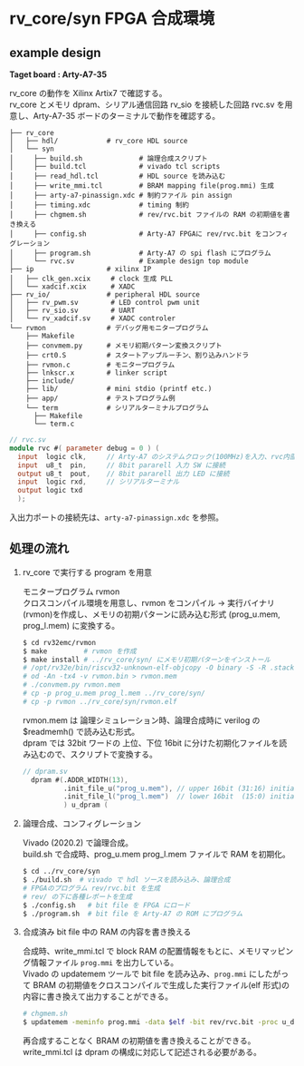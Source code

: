 
# rv_core/syn FPGA 合成環境

## example design  

**Taget board : Arty-A7-35**  

rv_core の動作を Xilinx Artix7 で確認する。  
rv_core とメモリ dpram、シリアル通信回路 rv_sio を接続した回路 rvc.sv を用意し、Arty-A7-35 ボードのターミナルで動作を確認する。  

```
├── rv_core
│   ├── hdl/            # rv_core HDL source
│   └── syn
│     ├── build.sh              # 論理合成スクリプト
│     ├── build.tcl             # vivado tcl scripts
│     ├── read_hdl.tcl          # HDL source を読み込む
│     ├── write_mmi.tcl         # BRAM mapping file(prog.mmi) 生成
│     ├── arty-a7-pinassign.xdc # 制約ファイル pin assign
│     ├── timing.xdc            # timing 制約
│     ├── chgmem.sh             # rev/rvc.bit ファイルの RAM の初期値を書き換える
│     ├── config.sh             # Arty-A7 FPGAに rev/rvc.bit をコンフィグレーション
│     ├── program.sh            # Arty-A7 の spi flash にプログラム
│     └── rvc.sv                # Example design top module
├── ip                  # xilinx IP
│   ├── clk_gen.xcix     # clock 生成 PLL
│   └── xadcif.xcix      # XADC
├── rv_io/              # peripheral HDL source
│   ├── rv_pwm.sv        # LED control pwm unit
│   ├── rv_sio.sv        # UART 
│   └── rv_xadcif.sv     # XADC controler
└── rvmon               # デバッグ用モニタープログラム
    ├── Makefile
    ├── convmem.py      # メモリ初期パターン変換スクリプト
    ├── crt0.S          # スタートアップルーチン、割り込みハンドラ
    ├── rvmon.c         # モニタープログラム
    ├── lnkscr.x        # linker script
    ├── include/
    ├── lib/            # mini stdio (printf etc.)
    ├── app/            # テストプログラム例
    └── term            # シリアルターミナルプログラム
      ├── Makefile
      └── term.c
```
```verilog
// rvc.sv
module rvc #( parameter debug = 0 ) (
  input  logic clk,     // Arty-A7 のシステムクロック(100MHz)を入力、rvc内部のPLLでCPUクロックを生成
  input  u8_t  pin,     // 8bit pararell 入力 SW に接続
  output u8_t  pout,    // 8bit pararell 出力 LED に接続
  input  logic rxd,     // シリアルターミナル
  output logic txd
  );
```
入出力ポートの接続先は、`arty-a7-pinassign.xdc` を参照。  

## 処理の流れ  

1. rv_core で実行する program を用意  

   モニタープログラム rvmon  
   クロスコンパイル環境を用意し、rvmon をコンパイル → 実行バイナリ(rvmon)を作成し、メモリの初期パターンに読み込む形式 (prog_u.mem, prog_l.mem) に変換する。  
   ```bash
   $ cd rv32emc/rvmon
   $ make         # rvmon を作成
   $ make install # ../rv_core/syn/ にメモリ初期パターンをインストール
   # /opt/rv32e/bin/riscv32-unknown-elf-objcopy -O binary -S -R .stack rvmon rvmon.bin
   # od -An -tx4 -v rvmon.bin > rvmon.mem
   # ./convmem.py rvmon.mem
   # cp -p prog_u.mem prog_l.mem ../rv_core/syn/
   # cp -p rvmon ../rv_core/syn/rvmon.elf
   ```
   rvmon.mem は 論理シミュレーション時、論理合成時に verilog の $readmemh() で読み込む形式。  
   dpram では 32bit ワードの 上位、下位 16bit に分けた初期化ファイルを読み込むので、スクリプトで変換する。  
    ```verilog title=dpram.sv
    // dpram.sv
      dpram #(.ADDR_WIDTH(13),
              .init_file_u("prog_u.mem"), // upper 16bit (31:16) initial data
              .init_file_l("prog_l.mem")  // lower 16bit  (15:0) initial data
              ) u_dpram (
    ```
2. 論理合成、コンフィグレーション  

   Vivado (2020.2) で論理合成。  
   build.sh で合成時、prog_u.mem  prog_l.mem  ファイルで RAM を初期化。  
   ```bash
   $ cd ../rv_core/syn
   $ ./build.sh  # vivado で hdl ソースを読み込み、論理合成
   # FPGAのプログラム rev/rvc.bit を生成
   # rev/ の下に各種レポートを生成
   $ ./config.sh   # bit file を FPGA にロード  
   $ ./program.sh  # bit file を Arty-A7 の ROM にプログラム  
   ```

3. 合成済み bit file 中の RAM の内容を書き換える  

   合成時、write_mmi.tcl で block RAM の配置情報をもとに、メモリマッピング情報ファイル `prog.mmi` を出力している。  
   Vivado の updatemem ツールで bit file を読み込み、`prog.mmi` にしたがって BRAM の初期値をクロスコンパイルで生成した実行ファイル(elf 形式)の内容に書き換えて出力することができる。  
   ```bash title=chgmem.sh
   # chgmem.sh
   $ updatemem -meminfo prog.mmi -data $elf -bit rev/rvc.bit -proc u_dpram -force -out rvcchg.bit
   ```
   再合成することなく BRAM の初期値を書き換えることができる。  
   write_mmi.tcl は dpram の構成に対応して記述される必要がある。  



